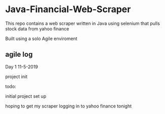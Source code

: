 # Java-Financial-Web-Scraper
This repo contains a web scraper written in Java using selenium that pulls stock data from yahoo finance

Built using a solo Agile enviroment




## agile log

Day 1   11-5-2019

project init

todo:

initial project set up

hoping to get my scraper logging in to yahoo finance tonight





